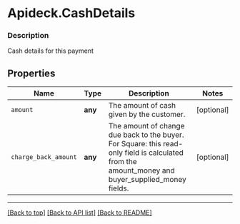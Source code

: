 # Apideck.CashDetails

### Description

Cash details for this payment

## Properties
Name | Type | Description | Notes
------------ | ------------- | ------------- | -------------
`amount` | **any** | The amount of cash given by the customer. | [optional] 
`charge_back_amount` | **any** | The amount of change due back to the buyer. For Square: this read-only field is calculated from the amount_money and buyer_supplied_money fields. | [optional] 





---

[[Back to top]](#) [[Back to API list]](../../../../README.md#documentation-for-api-endpoints) [[Back to README]](../../../../README.md)



